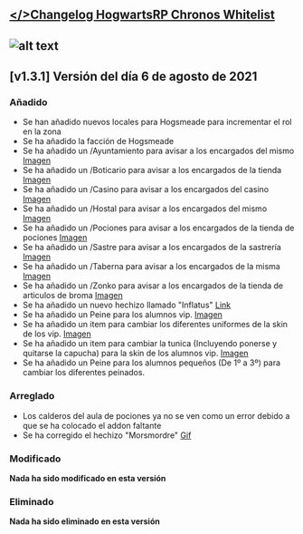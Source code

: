 ## [</>Changelog HogwartsRP Chronos Whitelist](https://comunidadchronos.es/)

## ![alt text](https://i.imgur.com/dWTqadv.png)

## [v1.3.1] Versión del día 6 de agosto de 2021

### Añadido
- Se han añadido nuevos locales para Hogsmeade para incrementar el rol en la zona
- Se ha añadido la facción de Hogsmeade
- Se ha añadido un /Ayuntamiento para avisar a los encargados del mismo [Imagen](https://cdn.discordapp.com/attachments/870854137422696499/872707665804013608/unknown.png)
- Se ha añadido un /Boticario para avisar a los encargados de la tienda [Imagen](https://cdn.discordapp.com/attachments/870854137422696499/872707907781799986/unknown.png)
- Se ha añadido un /Casino para avisar a los encargados del casino [Imagen](https://cdn.discordapp.com/attachments/870854137422696499/872708127785635860/unknown.png)
- Se ha añadido un /Hostal para avisar a los encargados del mismo [Imagen](https://cdn.discordapp.com/attachments/870854137422696499/872708348372475944/unknown.png)
- Se ha añadido un /Pociones para avisar a los encargados de la tienda de pociones [Imagen](https://cdn.discordapp.com/attachments/870854137422696499/872708484918034492/unknown.png)
- Se ha añadido un /Sastre para avisar a los encargados de la sastrería [Imagen](https://cdn.discordapp.com/attachments/870854137422696499/872708626693910579/unknown.png)
- Se ha añadido un /Taberna para avisar a los encargados de la misma [Imagen](https://cdn.discordapp.com/attachments/870854137422696499/872708785548976198/unknown.png)
- Se ha añadido un /Zonko para avisar a los encargados de la tienda de articulos de broma [Imagen](https://cdn.discordapp.com/attachments/870854137422696499/872708916201521192/unknown.png)
- Se ha añadido un nuevo hechizo llamado "Inflatus" [Link](https://aminoapps.com/c/harry-potter-espanol/page/item/inflatus/n53X_7plfKIMxb07vdZZeJnw4rg43kmQWzM) 
- Se ha añadido un Peine para los alumnos vip. [Imagen](https://cdn.discordapp.com/attachments/698548240777216021/873453159425663096/unknown.png)
- Se ha añadido un item para cambiar los diferentes uniformes de la skin de los vip. [Imagen](https://cdn.discordapp.com/attachments/698548240777216021/873453268133642260/unknown.png)
- Se ha añadido un item para cambiar la tunica (Incluyendo ponerse y quitarse la capucha) para la skin de los alumnos vip. [Imagen](https://cdn.discordapp.com/attachments/698548240777216021/873453333157904424/unknown.png)
- Se ha añadido un Peine para los alumnos pequeños (De 1º a 3º) para cambiar los diferentes peinados.
### Arreglado
- Los calderos del aula de pociones ya no se ven como un error debido a que se ha colocado el addon faltante
- Se ha corregido el hechizo "Morsmordre" [Gif](https://j.gifs.com/y5NBZL.gif)

### Modificado
__Nada ha sido modificado en esta versión__

### Eliminado
__Nada ha sido eliminado en esta versión__
